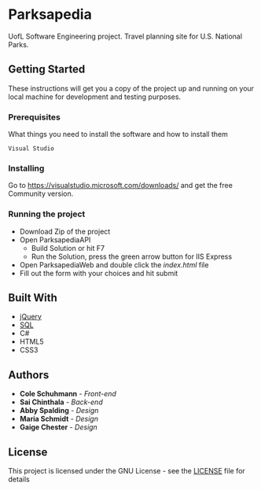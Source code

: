 # Parksapedia
UofL Software Engineering project. Travel planning site for U.S. National Parks.

## Getting Started

These instructions will get you a copy of the project up and running on your local machine for development and testing purposes.

### Prerequisites

What things you need to install the software and how to install them

```
Visual Studio
```

### Installing

Go to https://visualstudio.microsoft.com/downloads/ and get the free Community version.

### Running the project
* Download Zip of the project
* Open ParksapediaAPI
  * Build Solution or hit F7
  * Run the Solution, press the green arrow button for IIS Express
* Open ParksapediaWeb and double click the *index.html* file
* Fill out the form with your choices and hit submit

## Built With

* [jQuery](https://jquery.com/)
* [SQL](https://docs.microsoft.com/en-us/sql/ssms/download-sql-server-management-studio-ssms?view=sql-server-ver15)
* C#
* HTML5
* CSS3

## Authors

* **Cole Schuhmann** - *Front-end*
* **Sai Chinthala** - *Back-end*
* **Abby Spalding** - *Design*
* **Maria Schmidt** - *Design*
* **Gaige Chester** - *Design*

## License

This project is licensed under the GNU License - see the [LICENSE](LICENSE) file for details
